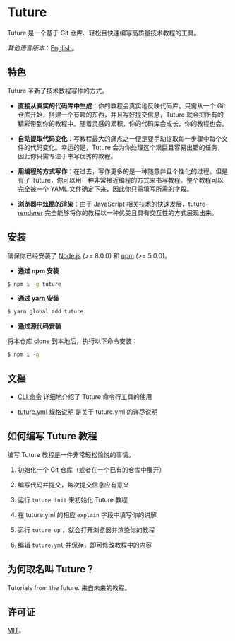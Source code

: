# Tuture

Tuture 是一个基于 Git 仓库、轻松且快速编写高质量技术教程的工具。

*其他语言版本*：[English](README.md)。

## 特色

Tuture 革新了技术教程写作的方式。

- **直接从真实的代码库中生成**：你的教程会真实地反映代码库。只需从一个 Git 仓库开始，搭建一个有趣的东西，并且写好提交信息，Tuture 就会把所有的精彩带到你的教程中。随着灵感的累积，你的代码库会成长，你的教程也会。

- **自动提取代码变化**：写教程最大的痛点之一便是要手动提取每一步骤中每个文件的代码变化。幸运的是，Tuture 会为你处理这个艰巨且容易出错的任务，因此你只需专注于书写优秀的教程。

- **用编程的方式写作**：在过去，写作更多的是一种随意并且个性化的过程。但是有了 Tuture，你可以用一种非常接近编程的方式来书写教程。整个教程可以完全被一个 YAML 文件确定下来，因此你只需填写所需的字段。

- **浏览器中炫酷的渲染**：由于 JavaScript 相关技术的快速发展，[tuture-renderer](https://github.com/tutureproject/renderer) 完全能够将你的教程以一种优美且具有交互性的方式展现出来。

## 安装

确保你已经安装了 [Node.js](https://nodejs.org/) (>= 8.0.0) 和 [npm](https://www.npmjs.com/) (>= 5.0.0)。

- **通过 npm 安装**

```bash
$ npm i -g tuture
```

- **通过 yarn 安装**

```bash
$ yarn global add tuture
```

- **通过源代码安装**

将本仓库 clone 到本地后，执行以下命令安装：

```bash
$ npm i -g
```

## 文档

- [CLI 命令](docs/CLI_COMMANDS.zh-CN.md) 详细地介绍了 Tuture 命令行工具的使用

- [tuture.yml 规格说明](docs/TUTURE_YML_SPEC.zh-CN.md) 是关于 tuture.yml 的详尽说明

## 如何编写 Tuture 教程

编写 Tuture 教程是一件非常轻松愉悦的事情。

1. 初始化一个 Git 仓库（或者在一个已有的仓库中展开）

2. 编写代码并提交，每次提交信息应有意义

3. 运行 `tuture init` 来初始化 Tuture 教程

4. 在 tuture.yml 的相应 `explain` 字段中填写你的讲解

5. 运行 `tuture up` ，就会打开浏览器并渲染你的教程

6. 编辑 `tuture.yml` 并保存，即可修改教程中的内容

## 为何取名叫 Tuture？

Tutorials from the future. 来自未来的教程。

## 许可证

[MIT](LICENSE)。

